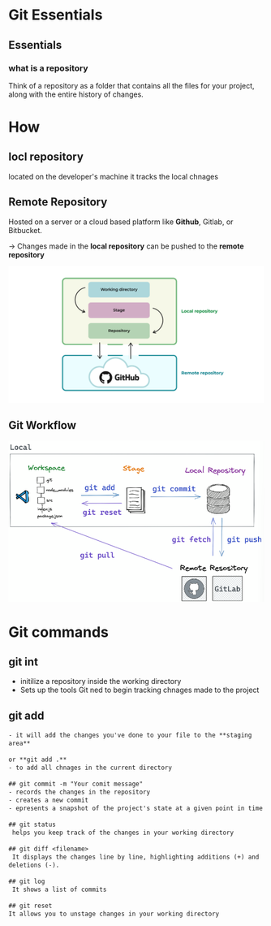 # Git Essentials

## Essentials

### what is a repository 
Think of a repository as a folder that contains all the files for your project, along with the entire history of changes.

# How
  
## locl repository 
 located on the developer's machine it tracks the local chnages

## Remote Repository 
 Hosted on a server or a cloud based platform like **Github**, Gitlab, or Bitbucket.
 

-> Changes made in the **local repository** can be pushed to the **remote repository**

![explanation](image.png)

## Git Workflow 

![git workflow](git-workflow.png)

# Git commands
  
  ## git int
   - initilize a repository inside the working directory 
   - Sets up the tools Git ned to begin tracking chnages made to the project
    
  ## git add <filename>
    - it will add the changes you've done to your file to the **staging area**

    or **git add .**
    - to add all chnages in the current directory

    ## git commit -m "Your comit message"
    - records the changes in the repository
    - creates a new commit
    - epresents a snapshot of the project's state at a given point in time

    ## git status 
     helps you keep track of the changes in your working directory

    ## git diff <filename>
     It displays the changes line by line, highlighting additions (+) and deletions (-).

    ## git log
     It shows a list of commits

    ## git reset
    It allows you to unstage changes in your working directory
    